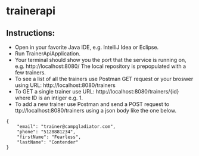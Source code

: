 # trainerapi

## Instructions:

- Open in your favorite Java IDE, e.g. IntelliJ Idea or Eclipse.
- Run TrainerApiApplication.
- Your terminal should show you the port that the service is running on, e.g. http://localhost:8080/
The local repository is prepopulated with a few trainers.
- To see a list of all the trainers use Postman GET request or your broswer using URL: http://localhost:8080/trainers
- To GET a single trainer use URL: http://localhost:8080/trainers/{id} where ID is an intiger e.g. 1.
- To add a new trainer use Postman and send a POST request to ttp://localhost:8080/trainers using a json body like the one below.

```
{
    "email": "trainer@campgladiator.com",
    "phone": "5128881234",
    "firstName": "Fearless",
    "lastName": "Contender"
}
```
